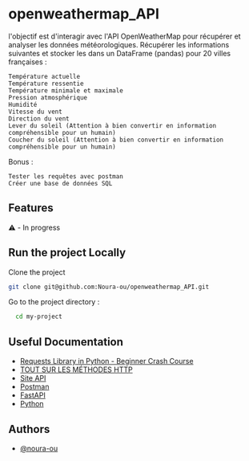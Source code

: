 # openweathermap_API
l'objectif est d'interagir avec l'API OpenWeatherMap pour récupérer et analyser les données météorologiques.
Récupérer les informations suivantes et stocker les dans un DataFrame (pandas) pour 20 villes françaises :

    Température actuelle
    Température ressentie
    Température minimale et maximale
    Pression atmosphérique
    Humidité
    Vitesse du vent
    Direction du vent
    Lever du soleil (Attention à bien convertir en information compréhensible pour un humain)
    Coucher du soleil (Attention à bien convertir en information compréhensible pour un humain)

Bonus :

    Tester les requêtes avec postman
    Créer une base de données SQL


## Features
 ⚠️ - In progress


## Run the project Locally

Clone the project

```bash
git clone git@github.com:Noura-ou/openweathermap_API.git
````

Go to the project directory :

```bash
  cd my-project
```


## Useful Documentation

- [Requests Library in Python - Beginner Crash Course](https://www.youtube.com/watch?v=Xi1F2ZMAZ7Q)
- [TOUT SUR LES MÉTHODES HTTP ](https://www.youtube.com/watch?v=B-3TGySiSLo) 
- [Site API](https://openweathermap.org/api/hourly-forecast#name5)
- [Postman](https://www.postman.com/)
- [FastAPI](https://fastapi.tiangolo.com/) 
- [Python](https://docs.python.org/3/)


## Authors

- [@noura-ou](https://github.com/Noura-ou)

